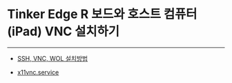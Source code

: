 # Tinker Edge R 보드와 호스트 컴퓨터(iPad) VNC 설치하기

***

* [SSH, VNC, WOL 설치방법](https://github.com/rugfk/Hackerthon_Material/blob/main/5th_day/1.%20Tinker%20Edge%20R%20Debian.pdf)

* [x11vnc.service](https://raw.githubusercontent.com/rugfk/VNC/main/x11vnc.service)
